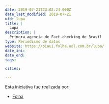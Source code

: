 ```yaml
---
date: 2019-07-21T23:02:24.000Z
date_last_modified: 2019-07-21
uid: lupa
title: |
  Lupa
description: |
  Primera agencia de Fact-checking de Brasil
type: Periodismo de datos
website: https://piaui.folha.uol.com.br/lupa/
date_ini: 
date_end: 
tags:

cities: 

---
```


Esta iniciativa fue realizada por:

- [Folha](/organizaciones/folha-de-sao-paulo)
